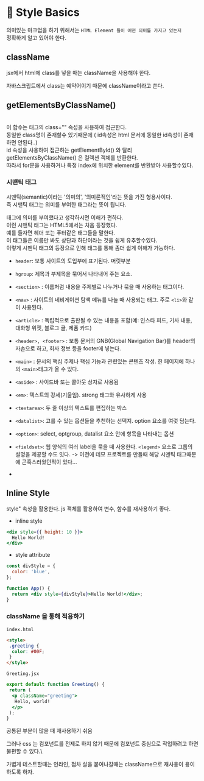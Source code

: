 # 🧡 Style Basics

의미있는 마크업을 하기 위해서는 `HTML Element 들이 어떤 의미를 가지고 있는지` \
정확하게 알고 있어야 한다.

## className

jsx에서 html에 class를 넣을 때는 className을 사용해야 한다.

자바스크립트에서 class는 예약어이기 때문에 className이라고 쓴다.

## getElementsByClassName()&#x20;

\
이 함수는 태그의 class="" 속성을 사용하여 접근한다.\
동일한 class명이 존재할수 있기때문에  ( id속성은 html 문서에 동일한 id속성이 존재하면 안된다..) \
id 속성을 사용하여 접근하는 getElementById() 와 달리 getElementsByClassName() 은 컬렉션 객체를 반환한다.\
따라서 for문을 사용하거나 특정 index에 위치한 element를 반환받아 사용할수있다.

### 시맨틱 태그

시맨틱(semantic)이라는 '의미의', '의미론적인'라는 뜻을 가진 형용사이다.\
즉 시맨틱 태그는 의미를 부여한 태그라는 뜻이 됩니다.

태그에 의미를 부여했다고 생각하시면 이해가 편하다.\
이런 시맨틱 태그는 HTML5에서는 처음 등장했다. \
예를 들자면 헤더 또는  푸터같은 태그들을 말한다.\
이 태그들은 이름만 봐도 상단과 하단이라는 것을 쉽게  유추할수있다.\
이렇게 시맨틱 태그의 등장으로 인해 태그를 통해 좀더 쉽게 이해가 가능하다.

* `header`: 보통 사이트의 도입부에 표기된다. 머릿부분
* `hgroup`: 제목과 부제목을 묶어서 나타내어 주는 요소.
* `<section>` : 이름처럼 내용을 주제별로 나누거나 묶을 때 사용하는 태그이다.
* `<nav>` : 사이트의 네비게이션 탐색 메뉴를 나눌 때 사용되는 태그. 주로 `<li>`와 같이 사용된다.
* `<article>` : 독립적으로 출판될 수 있는 내용을 포함(예: 인스타 피드, 기사 내용, 대화형 위젯, 블로그 글, 제품 카드)
* `<header>, <footer>` : 보통 문서의 GNB(Global Navigation Bar)를 header의 자손으로 하고, 회사 정보 등을 footer에 넣는다.
* `<main>` : 문서의 핵심 주제나 핵심 기능과 관련있는 콘텐츠 작성. 한 페이지에 하나의 `<main>`태그가 올 수 있다.
* `<aside>` : 사이드바 또는 콜아웃 상자로 사용됨



* `<em>`: 텍스트의 강세(기울임). strong 태그와 유사하게 사용
* `<textarea>`: 두 줄 이상의 텍스트를 편집하는 박스
* `<datalist>`: 고를 수 있는 옵션들을 추천하는 선택지. option 요소를 여럿 담는다.
* `<option>`: select, optgroup, datalist 요소 안에 항목을 나타내는 옵션
* `<fieldset>`: 웹 양식의 여러 label을 묶을 때 사용한다. `<legend>` 요소로 그룹의 설명을 제공할 수도 잇다. -> 이전에 데모 프로젝트를 만들때 해당 시멘틱 태그때문에 곤혹스러웠던적이 있다...
*

## Inline Style

style" 속성을 활용한다. js 객체를 활용하여 변수, 함수를 재사용하기 좋다.

* inline style

```jsx
<div style={{ height: 10 }}>
  Hello World!
</div>
```

* style attribute

```jsx
const divStyle = {
  color: 'blue',
};

function App() {
  return <div style={divStyle}>Hello World!</div>;
}
```

### className 을 통해 적용하기

`index.html`

```html
<style>
 .greeting {
  color: #00F;
 }
</style>
```

`Greeting.jsx`

```jsx
export default function Greeting() {
 return (
  <p className="greeting">
   Hello, world!
  </p>
 );
}
```

공통된 부분이 많을 때 재사용하기 쉬움

그러나 css 는 컴포넌트를 전제로 하지 않기 때문에 컴포넌트 중심으로 작업하려고 하면 불편할 수 있다.\


가볍게 테스트할때는 인라인, 점차 살을 붙여나갈때는 className으로 재사용이 용이하도록 하자.

